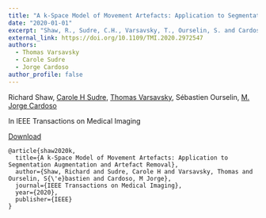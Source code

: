 ```yaml
---
title: "A k-Space Model of Movement Artefacts: Application to Segmentation Augmentation and Artefact Removal"
date: "2020-01-01"
excerpt: "Shaw, R., Sudre, C.H., Varsavsky, T., Ourselin, S. and Cardoso, M.J., 2020. IEEE Transactions on Medical Imaging."
external_link: https://doi.org/10.1109/TMI.2020.2972547
authors:
  - Thomas Varsavsky
  - Carole Sudre
  - Jorge Cardoso
author_profile: false
---
```

Richard Shaw, [Carole H Sudre](/people/carole_sudre), [Thomas Varsavsky](/people/thomas_varsavsky), Sébastien Ourselin, [M. Jorge Cardoso](/people/jorge_cardoso)

In IEEE Transactions on Medical Imaging


<a href="{{page.external_link}}" target="_blank"> Download </a>

```
@article{shaw2020k,
  title={A k-Space Model of Movement Artefacts: Application to Segmentation Augmentation and Artefact Removal},
  author={Shaw, Richard and Sudre, Carole H and Varsavsky, Thomas and Ourselin, S{\'e}bastien and Cardoso, M Jorge},
  journal={IEEE Transactions on Medical Imaging},
  year={2020},
  publisher={IEEE}
}
```
